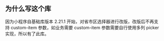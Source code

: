 ## 为什么写这个库

因为小程序自基础库版本 2.21.1 开始，对省市区选择器进行改版，改版后不再支持 custom-item 参数，如业务需要 custom-item 参数需要自行使用多列 picker 实现，所以有了此库。
